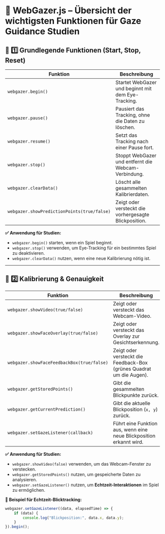 # 📌 WebGazer.js – Übersicht der wichtigsten Funktionen für Gaze Guidance Studien

## **🔹 1️⃣ Grundlegende Funktionen (Start, Stop, Reset)**
| **Funktion** | **Beschreibung** |
|-------------|----------------|
| `webgazer.begin()` | Startet WebGazer und beginnt mit dem Eye-Tracking. |
| `webgazer.pause()` | Pausiert das Tracking, ohne die Daten zu löschen. |
| `webgazer.resume()` | Setzt das Tracking nach einer Pause fort. |
| `webgazer.stop()` | Stoppt WebGazer und entfernt die Webcam-Verbindung. |
| `webgazer.clearData()` | Löscht alle gesammelten Kalibrierdaten. |
| `webgazer.showPredictionPoints(true/false)` | Zeigt oder versteckt die vorhergesagte Blickposition. |

**✅ Anwendung für Studien:**  
- `webgazer.begin()` starten, wenn ein Spiel beginnt.  
- `webgazer.stop()` verwenden, um Eye-Tracking für ein bestimmtes Spiel zu deaktivieren.  
- `webgazer.clearData()` nutzen, wenn eine neue Kalibrierung nötig ist.  

---

## **🔹 2️⃣ Kalibrierung & Genauigkeit**
| **Funktion** | **Beschreibung** |
|-------------|----------------|
| `webgazer.showVideo(true/false)` | Zeigt oder versteckt das Webcam-Video. |
| `webgazer.showFaceOverlay(true/false)` | Zeigt oder versteckt das Overlay zur Gesichtserkennung. |
| `webgazer.showFaceFeedbackBox(true/false)` | Zeigt oder versteckt die Feedback-Box (grünes Quadrat um die Augen). |
| `webgazer.getStoredPoints()` | Gibt die gesammelten Blickpunkte zurück. |
| `webgazer.getCurrentPrediction()` | Gibt die aktuelle Blickposition (`x, y`) zurück. |
| `webgazer.setGazeListener(callback)` | Führt eine Funktion aus, wenn eine neue Blickposition erkannt wird. |

**✅ Anwendung für Studien:**  
- `webgazer.showVideo(false)` verwenden, um das Webcam-Fenster zu verstecken.  
- `webgazer.getStoredPoints()` nutzen, um gespeicherte Daten zu analysieren.  
- `webgazer.setGazeListener()` nutzen, um **Echtzeit-Interaktionen** im Spiel zu ermöglichen.  

**📌 Beispiel für Echtzeit-Blicktracking:**  
```js
webgazer.setGazeListener((data, elapsedTime) => {
    if (data) {
        console.log("Blickposition:", data.x, data.y);
    }
}).begin();
